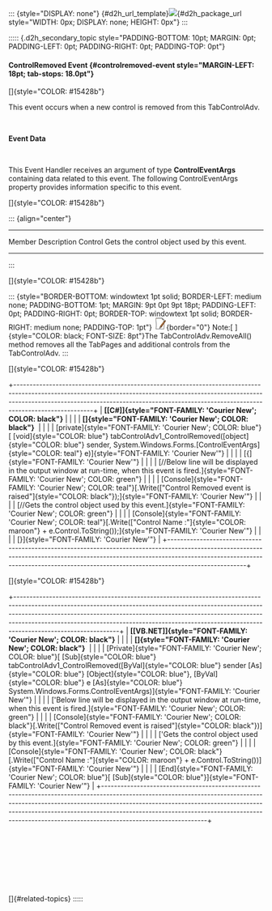 ::: {style="DISPLAY: none"}
[](ms-xhelp:///?Id=d2h_url_template){#d2h_url_template}![](!package_url!){#d2h_package_url style="WIDTH: 0px; DISPLAY: none; HEIGHT: 0px"}
:::

::::: {.d2h_secondary_topic style="PADDING-BOTTOM: 10pt; MARGIN: 0pt; PADDING-LEFT: 0pt; PADDING-RIGHT: 0pt; PADDING-TOP: 0pt"}
#### ControlRemoved Event {#controlremoved-event style="MARGIN-LEFT: 18pt; tab-stops: 18.0pt"}

[]{style="COLOR: #15428b"} 

This event occurs when a new control is removed from this TabControlAdv.

 

**Event Data**

 

This Event Handler receives an argument of type **ControlEventArgs** containing data related to this event. The following ControlEventArgs property provides information specific to this event.

[]{style="COLOR: #15428b"} 

::: {align="center"}
  --------- ---------------------------------------------
  Member    Description
  Control   Gets the control object used by this event.
  --------- ---------------------------------------------
:::

[]{style="COLOR: #15428b"} 

::: {style="BORDER-BOTTOM: windowtext 1pt solid; BORDER-LEFT: medium none; PADDING-BOTTOM: 1pt; MARGIN: 9pt 0pt 9pt 18pt; PADDING-LEFT: 0pt; PADDING-RIGHT: 0pt; BORDER-TOP: windowtext 1pt solid; BORDER-RIGHT: medium none; PADDING-TOP: 1pt"}
![](ImagesExt/image76_1.jpg){border="0"} Note:[ ]{style="COLOR: black; FONT-SIZE: 8pt"}The TabControlAdv.RemoveAll() method removes all the TabPages and additional controls from the TabControlAdv.
:::

[]{style="COLOR: #15428b"} 

+------------------------------------------------------------------------------------------------------------------------------------------------------------------------------------------------------------------------------------------------------------------+
| **[\[C#\]]{style="FONT-FAMILY: 'Courier New'; COLOR: black"}**                                                                                                                                                                                                   |
|                                                                                                                                                                                                                                                                  |
| **[]{style="FONT-FAMILY: 'Courier New'; COLOR: black"}**                                                                                                                                                                                                         |
|                                                                                                                                                                                                                                                                  |
| [private]{style="FONT-FAMILY: 'Courier New'; COLOR: blue"}[ [void]{style="COLOR: blue"} tabControlAdv1_ControlRemoved([object]{style="COLOR: blue"} sender, System.Windows.Forms.[ControlEventArgs]{style="COLOR: teal"} e)]{style="FONT-FAMILY: 'Courier New'"} |
|                                                                                                                                                                                                                                                                  |
| [{]{style="FONT-FAMILY: 'Courier New'"}                                                                                                                                                                                                                          |
|                                                                                                                                                                                                                                                                  |
| [//Below line will be displayed in the output window at run-time, when this event is fired.]{style="FONT-FAMILY: 'Courier New'; COLOR: green"}                                                                                                                   |
|                                                                                                                                                                                                                                                                  |
| [Console]{style="FONT-FAMILY: 'Courier New'; COLOR: teal"}[.Write([\"Control Removed event is raised\"]{style="COLOR: black"});]{style="FONT-FAMILY: 'Courier New'"}                                                                                             |
|                                                                                                                                                                                                                                                                  |
| [//Gets the control object used by this event.]{style="FONT-FAMILY: 'Courier New'; COLOR: green"}                                                                                                                                                                |
|                                                                                                                                                                                                                                                                  |
| [Console]{style="FONT-FAMILY: 'Courier New'; COLOR: teal"}[.Write([\"Control Name :\"]{style="COLOR: maroon"} + e.Control.ToString());]{style="FONT-FAMILY: 'Courier New'"}                                                                                      |
|                                                                                                                                                                                                                                                                  |
| [}]{style="FONT-FAMILY: 'Courier New'"}                                                                                                                                                                                                                          |
+------------------------------------------------------------------------------------------------------------------------------------------------------------------------------------------------------------------------------------------------------------------+

[]{style="COLOR: #15428b"} 

+--------------------------------------------------------------------------------------------------------------------------------------------------------------------------------------------------------------------------------------------------------------------------------------------------------------------------------------------------------+
| **[\[VB.NET\]]{style="FONT-FAMILY: 'Courier New'; COLOR: black"}**                                                                                                                                                                                                                                                                                     |
|                                                                                                                                                                                                                                                                                                                                                        |
| **[]{style="FONT-FAMILY: 'Courier New'; COLOR: black"}**                                                                                                                                                                                                                                                                                               |
|                                                                                                                                                                                                                                                                                                                                                        |
| [Private]{style="FONT-FAMILY: 'Courier New'; COLOR: blue"}[ [Sub]{style="COLOR: blue"} tabControlAdv1_ControlRemoved([ByVal]{style="COLOR: blue"} sender [As]{style="COLOR: blue"} [Object]{style="COLOR: blue"}, [ByVal]{style="COLOR: blue"} e [As]{style="COLOR: blue"} System.Windows.Forms.ControlEventArgs)]{style="FONT-FAMILY: 'Courier New'"} |
|                                                                                                                                                                                                                                                                                                                                                        |
| [\'Below line will be displayed in the output window at run-time, when this event is fired.]{style="FONT-FAMILY: 'Courier New'; COLOR: green"}                                                                                                                                                                                                         |
|                                                                                                                                                                                                                                                                                                                                                        |
| [Console]{style="FONT-FAMILY: 'Courier New'; COLOR: black"}[.Write([\"Control Removed event is raised\"]{style="COLOR: black"})]{style="FONT-FAMILY: 'Courier New'"}                                                                                                                                                                                   |
|                                                                                                                                                                                                                                                                                                                                                        |
| [\'Gets the control object used by this event.]{style="FONT-FAMILY: 'Courier New'; COLOR: green"}                                                                                                                                                                                                                                                      |
|                                                                                                                                                                                                                                                                                                                                                        |
| [Console]{style="FONT-FAMILY: 'Courier New'; COLOR: black"}[.Write([\"Control Name :\"]{style="COLOR: maroon"} + e.Control.ToString())]{style="FONT-FAMILY: 'Courier New'"}                                                                                                                                                                            |
|                                                                                                                                                                                                                                                                                                                                                        |
| [End]{style="FONT-FAMILY: 'Courier New'; COLOR: blue"}[ [Sub]{style="COLOR: blue"}]{style="FONT-FAMILY: 'Courier New'"}                                                                                                                                                                                                                                |
+--------------------------------------------------------------------------------------------------------------------------------------------------------------------------------------------------------------------------------------------------------------------------------------------------------------------------------------------------------+

 

 

 

 

[]{#related-topics}
:::::

